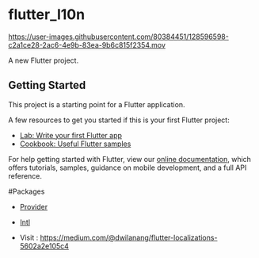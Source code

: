 # flutter_l10n

https://user-images.githubusercontent.com/80384451/128596598-c2a1ce28-2ac6-4e9b-83ea-9b6c815f2354.mov

A new Flutter project.

## Getting Started

This project is a starting point for a Flutter application.

A few resources to get you started if this is your first Flutter project:

- [Lab: Write your first Flutter app](https://flutter.dev/docs/get-started/codelab)
- [Cookbook: Useful Flutter samples](https://flutter.dev/docs/cookbook)

For help getting started with Flutter, view our
[online documentation](https://flutter.dev/docs), which offers tutorials,
samples, guidance on mobile development, and a full API reference.

#Packages
- [Provider](https://pub.dev/packages/provider)
- [Intl](https://pub.dev/packages/intl)

- Visit : https://medium.com/@dwilanang/flutter-localizations-5602a2e105c4

